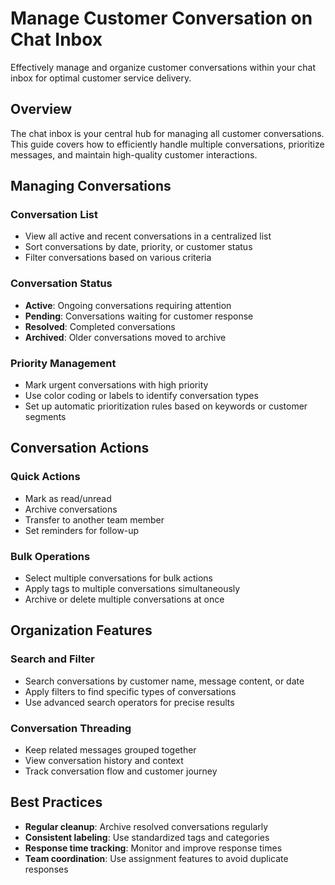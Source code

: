 # Manage Customer Conversation on Chat Inbox

Effectively manage and organize customer conversations within your chat inbox for optimal customer service delivery.

## Overview

The chat inbox is your central hub for managing all customer conversations. This guide covers how to efficiently handle multiple conversations, prioritize messages, and maintain high-quality customer interactions.

## Managing Conversations

### Conversation List
- View all active and recent conversations in a centralized list
- Sort conversations by date, priority, or customer status
- Filter conversations based on various criteria

### Conversation Status
- **Active**: Ongoing conversations requiring attention
- **Pending**: Conversations waiting for customer response
- **Resolved**: Completed conversations
- **Archived**: Older conversations moved to archive

### Priority Management
- Mark urgent conversations with high priority
- Use color coding or labels to identify conversation types
- Set up automatic prioritization rules based on keywords or customer segments

## Conversation Actions

### Quick Actions
- Mark as read/unread
- Archive conversations
- Transfer to another team member
- Set reminders for follow-up

### Bulk Operations
- Select multiple conversations for bulk actions
- Apply tags to multiple conversations simultaneously
- Archive or delete multiple conversations at once

## Organization Features

### Search and Filter
- Search conversations by customer name, message content, or date
- Apply filters to find specific types of conversations
- Use advanced search operators for precise results

### Conversation Threading
- Keep related messages grouped together
- View conversation history and context
- Track conversation flow and customer journey

## Best Practices

- **Regular cleanup**: Archive resolved conversations regularly
- **Consistent labeling**: Use standardized tags and categories
- **Response time tracking**: Monitor and improve response times
- **Team coordination**: Use assignment features to avoid duplicate responses